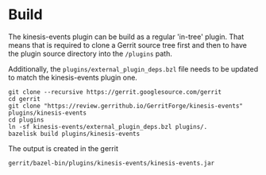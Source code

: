 # Build

The kinesis-events plugin can be build as a regular 'in-tree' plugin. That means
that is required to clone a Gerrit source tree first and then to have the plugin
source directory into the `/plugins` path.

Additionally, the `plugins/external_plugin_deps.bzl` file needs to be updated to
match the kinesis-events plugin one.

```shell script
git clone --recursive https://gerrit.googlesource.com/gerrit
cd gerrit
git clone "https://review.gerrithub.io/GerritForge/kinesis-events" plugins/kinesis-events
cd plugins 
ln -sf kinesis-events/external_plugin_deps.bzl plugins/.
bazelisk build plugins/kinesis-events
```

The output is created in the gerrit 

```
gerrit/bazel-bin/plugins/kinesis-events/kinesis-events.jar
```
